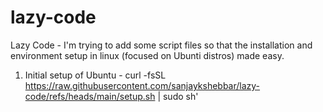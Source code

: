 # lazy-code
Lazy Code - I'm trying to add some script files so that the installation and environment setup in linux (focused on Ubunti distros) made easy.


1. Initial setup of Ubuntu - curl -fsSL https://raw.githubusercontent.com/sanjaykshebbar/lazy-code/refs/heads/main/setup.sh | sudo sh'
   
